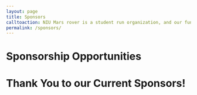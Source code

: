 ```yaml
---
layout: page
title: Sponsors
calltoaction: NIU Mars rover is a student run organization, and our funding comes from both the college and outside sponsors. The club's purpose is to educate and prepare students for life after graduation &mdash; applying the skills they learn in the classroom on real world design challenges.  We rely on generous sponsorhsip to help us accomplish that goal. If you are interested in sponsoring us, or would like to get in contact, please email us at <a href="mailto:niurover@gmail.com">niurover@gmail.com</a>.
permalink: /sponsors/
---
```


# Sponsorship Opportunities

<!-- Sponsorship packet stuff -->

# Thank You to our Current Sponsors!

<!--List our current sponsors, with logos, here-->

